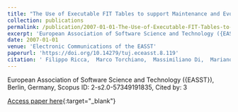 ```yaml
---
title: "The Use of Executable FIT Tables to support Maintenance and Evolution Tasks"
collection: publications
permalink: /publication/2007-01-01-The-Use-of-Executable-FIT-Tables-to-support-Maintenance-and-Evolution-Tasks
excerpt: 'European Association of Software Science and Technology ({EASST}), Berlin, Germany, Scopus ID: 2-s2.0-57349191835, Cited by: 3'
date: 2007-01-01
venue: 'Electronic Communications of the EASST'
paperurl: 'https://doi.org/10.14279/tuj.eceasst.8.119'
citation: ' Filippo Ricca,  Marco Torchiano,  Massimiliano Di,  Mariano Ceccato,  Paolo Tonella, &quot;The Use of Executable FIT Tables to support Maintenance and Evolution Tasks.&quot; Electronic Communications of the EASST, 2007.'
---
```

European Association of Software Science and Technology ({EASST}), Berlin, Germany, Scopus ID: 2-s2.0-57349191835, Cited by: 3

[Access paper here](https://doi.org/10.14279/tuj.eceasst.8.119){:target="_blank"}
